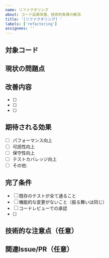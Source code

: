 ```yaml
---
name: リファクタリング
about: コード品質改善、技術的負債の解消
title: '[リファクタリング] '
labels: ['refactoring']
assignees: ''
---
```


## 対象コード
<!-- リファクタリング対象のファイルやモジュールを明記 -->



## 現状の問題点
<!-- 現在のコードの何が問題か、なぜリファクタリングが必要かを説明 -->



## 改善内容
<!-- どのようにリファクタリングするかを説明 -->

- [ ]
- [ ]
- [ ]

## 期待される効果
<!-- リファクタリングによって得られるメリット -->

- [ ] パフォーマンス向上
- [ ] 可読性向上
- [ ] 保守性向上
- [ ] テストカバレッジ向上
- [ ] その他:

## 完了条件
<!-- リファクタリングが完了したと言える条件 -->

- [ ] 既存のテストが全て通ること
- [ ] 機能的な変更がないこと（振る舞いは同じ）
- [ ] コードレビューでの承認
- [ ]

## 技術的な注意点（任意）
<!-- 破壊的変更の有無、パフォーマンスへの影響、依存関係の変更など -->



## 関連Issue/PR（任意）
<!-- 関連するIssueやPull Requestがあればリンク -->



